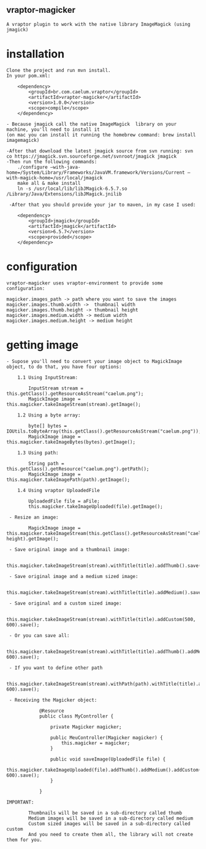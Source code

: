 ## vraptor-magicker

	A vraptor plugin to work with the native library ImageMagick (using jmagick)

# installation

 	Clone the project and run mvn install.
	In your pom.xml:

		<dependency>
			<groupId>br.com.caelum.vraptor</groupId>
			<artifactId>vraptor-magicker</artifactId>
			<version>1.0.0</version>
			<scope>compile</scope>
		</dependency>
		
	- Because jmagick call the native ImageMagick  library on your machine, you'll need to install it
	(on mac you can install it running the homebrew command: brew install imagemagick)
	
	-After that download the latest jmagick source from svn running: svn co https://jmagick.svn.sourceforge.net/svnroot/jmagick jmagick
	-Then run the following commands:
		./configure –with-java-home=/System/Library/Frameworks/JavaVM.framework/Versions/Current –with-magick-home=/usr/local/jmagick
		make all & make install
		ln -s /usr/local/lib/libJMagick-6.5.7.so /Library/Java/Extensions/libJMagick.jnilib
		
	 -After that you should provide your jar to maven, in my case I used:
		
		<dependency>
			<groupId>jmagick</groupId>
			<artifactId>jmagick</artifactId>
			<version>6.5.7</version>
			<scope>provided</scope>
		</dependency>

		
# configuration

	vraptor-magicker uses vraptor-environment to provide some configuration:
	
	magicker.images_path -> path where you want to save the images
	magicker.images.thumb.width ->  thumbnail width
	magicker.images.thumb.height -> thumbnail height
	magicker.images.medium.width -> medium width
	magicker.images.medium.height -> medium height
	
	
# getting image


	- Supose you'll need to convert your image object to MagickImage object, to do that, you have four options:
	
		1.1 Using InputStream:
		
			InputStream stream = this.getClass().getResourceAsStream("caelum.png");
			MagickImage image = this.magicker.takeImageStream(stream).getImage();
			
		1.2 Using a byte array:
		
			byte[] bytes = IOUtils.toByteArray(this.getClass().getResourceAsStream("caelum.png"));
			MagickImage image = this.magicker.takeImageBytes(bytes).getImage();
			
		1.3 Using path:
		
			String path = this.getClass().getResource("caelum.png").getPath();
			MagickImage image = this.magicker.takeImagePath(path).getImage();
			
		1.4 Using vraptor UploadedFile
		
			UploadedFile file = aFile;
			this.magicker.takeImageUploaded(file).getImage();

	 - Resize an image:
	
			MagickImage image = this.magicker.takeImageStream(this.getClass().getResourceAsStream("caelum.png")).resizeTo(width, height).getImage();
			
	 - Save original image and a thumbnail image:
	
			this.magicker.takeImageStream(stream).withTitle(title).addThumb().save();
			
	 - Save original image and a medium sized image:
	
			this.magicker.takeImageStream(stream).withTitle(title).addMedium().save();
			
	 - Save original and a custom sized image:
	
			this.magicker.takeImageStream(stream).withTitle(title).addCustom(500, 600).save();
			
	 - Or you can save all:
			
			this.magicker.takeImageStream(stream).withTitle(title).addThumb().addMedium().addCustom(500, 600).save();
			
	 - If you want to define other path
			
			this.magicker.takeImageStream(stream).withPath(path).withTitle(title).addThumb().addMedium().addCustom(500, 600).save();
			
	 - Receiving the Magicker object:
	
				@Resource
			    public class MyController {

			        private Magicker magicker;

			        public MeuController(Magicker magicker) {
			            this.magicker = magicker;
			        }

			        public void saveImage(UploadedFile file) {
			            this.magicker.takeImageUploaded(file).addThumb().addMedium().addCustom(500, 600).save();
			        }

			    }
			
	IMPORTANT:
	
			Thumbnails will be saved in a sub-directory called thumb
			Medium images will be saved in a sub-directory called medium
			Custom sized images will be saved in a sub-directory called custom
			And you need to create them all, the library will not create them for you.
			
		
		